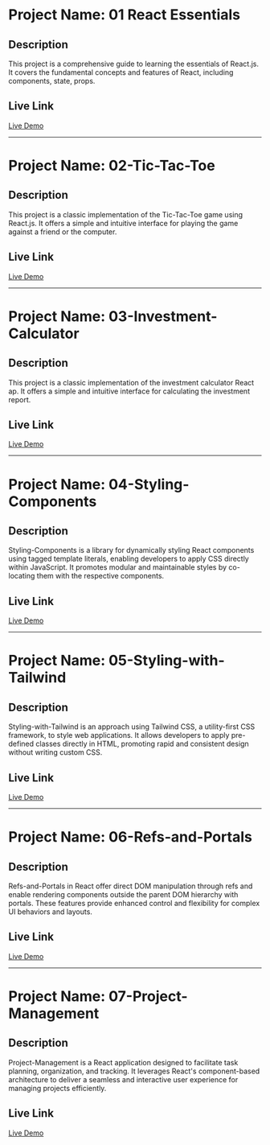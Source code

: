 # Project Name: 01 React Essentials

## Description
This project is a comprehensive guide to learning the essentials of React.js. It covers the fundamental concepts and features of React, including components, state, props.

## Live Link
[Live Demo](https://reactessentialsbyniraj.netlify.app/)

---

# Project Name: 02-Tic-Tac-Toe

## Description
This project is a classic implementation of the Tic-Tac-Toe game using React.js. It offers a simple and intuitive interface for playing the game against a friend or the computer.

## Live Link
[Live Demo](https://tictactoebyniraj.netlify.app/)

---

# Project Name: 03-Investment-Calculator

## Description
This project is a classic implementation of the investment calculator React ap. It offers a simple and intuitive interface for calculating the investment report.

## Live Link
[Live Demo](https://investmentcalculatorbyniraj.netlify.app/)

---

# Project Name: 04-Styling-Components

## Description
Styling-Components is a library for dynamically styling React components using tagged template literals, enabling developers to apply CSS directly within JavaScript. It promotes modular and maintainable styles by co-locating them with the respective components.

## Live Link
[Live Demo](https://stylingcomponentsbyniraj.netlify.app/)

---

# Project Name: 05-Styling-with-Tailwind

## Description
Styling-with-Tailwind is an approach using Tailwind CSS, a utility-first CSS framework, to style web applications. It allows developers to apply pre-defined classes directly in HTML, promoting rapid and consistent design without writing custom CSS.

## Live Link
[Live Demo](https://stylingwithtailwind.netlify.app/)

---

# Project Name: 06-Refs-and-Portals

## Description
Refs-and-Portals in React offer direct DOM manipulation through refs and enable rendering components outside the parent DOM hierarchy with portals. These features provide enhanced control and flexibility for complex UI behaviors and layouts.

## Live Link
[Live Demo](https://refsandportalsbyniraj.netlify.app/)

---

# Project Name: 07-Project-Management

## Description
Project-Management is a React application designed to facilitate task planning, organization, and tracking. It leverages React's component-based architecture to deliver a seamless and interactive user experience for managing projects efficiently.

## Live Link
[Live Demo](https://projectmanagementbyniraj.netlify.app/)